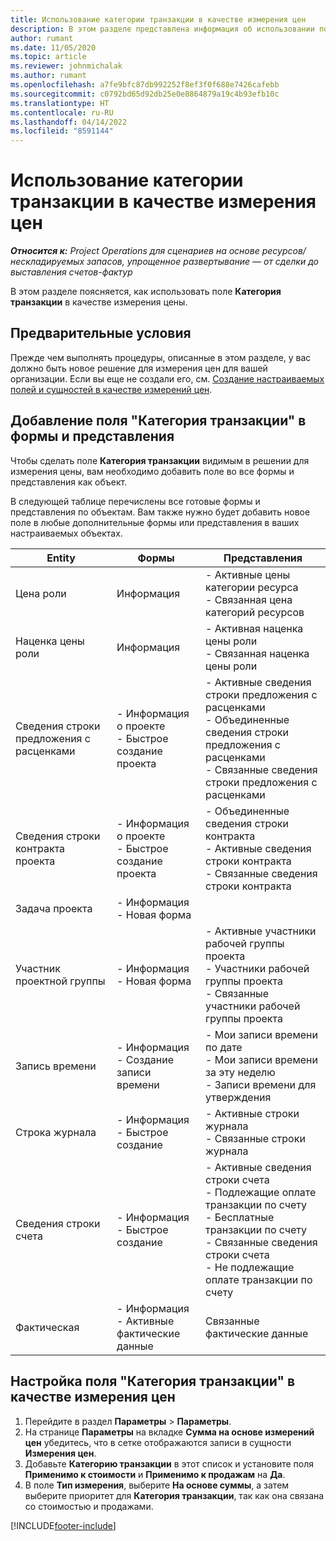 ```yaml
---
title: Использование категории транзакции в качестве измерения цен
description: В этом разделе представлена информация об использовании поля "Категория транзакции" в качестве измерения цены.
author: rumant
ms.date: 11/05/2020
ms.topic: article
ms.reviewer: johnmichalak
ms.author: rumant
ms.openlocfilehash: a7fe9bfc87db992252f8ef3f0f688e7426cafebb
ms.sourcegitcommit: c0792bd65d92db25e0e8864879a19c4b93efb10c
ms.translationtype: HT
ms.contentlocale: ru-RU
ms.lasthandoff: 04/14/2022
ms.locfileid: "8591144"
---
```

# <a name="use-transaction-category-as-a-pricing-dimension"></a>Использование категории транзакции в качестве измерения цен


_**Относится к:** Project Operations для сценариев на основе ресурсов/нескладируемых запасов, упрощенное развертывание — от сделки до выставления счетов-фактур_


В этом разделе поясняется, как использовать поле **Категория транзакции** в качестве измерения цены. 

## <a name="prerequisites"></a>Предварительные условия
Прежде чем выполнять процедуры, описанные в этом разделе, у вас должно быть новое решение для измерения цен для вашей организации. Если вы еще не создали его, см. [Создание настраиваемых полей и сущностей в качестве измерений цен](create-custom-fields-entities-pricing-dimensions.md).

## <a name="add-the-transaction-category-field-to-forms-and-views"></a>Добавление поля "Категория транзакции" в формы и представления
Чтобы сделать поле **Категория транзакции** видимым в решении для измерения цены, вам необходимо добавить поле во все формы и представления как объект.

В следующей таблице перечислены все готовые формы и представления по объектам. Вам также нужно будет добавить новое поле в любые дополнительные формы или представления в ваших настраиваемых объектах.

|  Entity        | Формы     |Представления        |
| ------------------------------|---------------------------------|----------------------------------|
|  Цена роли| Информация |- Активные цены категории ресурса<br> - Связанная цена категорий ресурсов |
|  Наценка цены роли| Информация|- Активная наценка цены роли<br>- Связанная наценка цены роли |
|  Сведения строки предложения с расценками|- Информация о проекте<br>- Быстрое создание проекта| - Активные сведения строки предложения с расценками<br>- Объединенные сведения строки предложения с расценками<br>- Связанные сведения строки предложения с расценками |
|  Сведения строки контракта проекта|- Информация о проекте<br>- Быстрое создание проекта|- Объединенные сведения строки контракта<br>- Активные сведения строки контракта<br>- Связанные сведения строки контракта |
|  Задача проекта|- Информация<br>- Новая форма| &nbsp; |
|  Участник проектной группы|- Информация<br>- Новая форма|- Активные участники рабочей группы проекта<br>- Участники рабочей группы проекта<br>- Связанные участники рабочей группы проекта |
|  Запись времени|- Информация<br>- Создание записи времени|- Мои записи времени по дате<br>- Мои записи времени за эту неделю<br>- Записи времени для утверждения|
|  Строка журнала|- Информация<br>- Быстрое создание|- Активные строки журнала<br>- Связанные строки журнала|
|  Сведения строки счета|- Информация<br>- Быстрое создание|- Активные сведения строки счета<br>- Подлежащие оплате транзакции по счету<br>- Бесплатные транзакции по счету<br>- Связанные сведения строки счета <br>- Не подлежащие оплате транзакции по счету|
|  Фактическая|- Информация<br>- Активные фактические данные| Связанные фактические данные |

## <a name="set-up-the-transaction-category-field-as-a-pricing-dimension"></a>Настройка поля "Категория транзакции" в качестве измерения цен

1. Перейдите в раздел **Параметры** > **Параметры**. 
2. На странице **Параметры** на вкладке **Сумма на основе измерений цен** убедитесь, что в сетке отображаются записи в сущности **Измерения цен**.
3. Добавьте **Категорию транзакции** в этот список и установите поля **Применимо к стоимости** и **Применимо к продажам** на **Да**.
4. В поле **Тип измерения**, выберите **На основе суммы**, а затем выберите приоритет для **Категория транзакции**, так как она связана со стоимостью и продажами.


[!INCLUDE[footer-include](../includes/footer-banner.md)]
